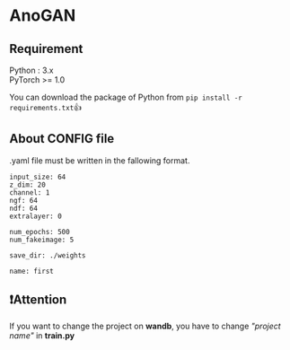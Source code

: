 # AnoGAN

## Requirement
Python : 3.x\
PyTorch >= 1.0

You can download the package of Python from `pip install -r requirements.txt`:+1:

## About CONFIG file
.yaml file must be written in the fallowing format.
```
input_size: 64
z_dim: 20
channel: 1
ngf: 64 
ndf: 64 
extralayer: 0

num_epochs: 500
num_fakeimage: 5

save_dir: ./weights

name: first
```

## :exclamation:Attention
If you want to change the project on **wandb**, you have to change *"project name"* in **train.py**
